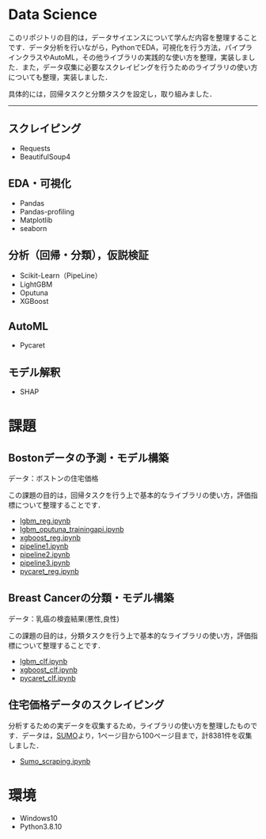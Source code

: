 # Data Science

このリポジトリの目的は，データサイエンスについて学んだ内容を整理することです．データ分析を行いながら，PythonでEDA，可視化を行う方法，パイプラインクラスやAutoML，その他ライブラリの実践的な使い方を整理，実装しました．また，データ収集に必要なスクレイピングを行うためのライブラリの使い方についても整理，実装しました．

具体的には，回帰タスクと分類タスクを設定し，取り組みました．

---

## スクレイピング

- Requests
- BeautifulSoup4

## EDA・可視化

- Pandas
- Pandas-profiling
- Matplotlib
- seaborn

## 分析（回帰・分類），仮説検証

- Scikit-Learn（PipeLine）
- LightGBM
- Oputuna
- XGBoost

## AutoML

- Pycaret

## モデル解釈

- SHAP

# 課題

## Bostonデータの予測・モデル構築

データ：ボストンの住宅価格

この課題の目的は，回帰タスクを行う上で基本的なライブラリの使い方，評価指標について整理することです．

- [lgbm_reg.ipynb](https://github.com/bi18056/My-project/blob/main/Data-science/lgbm_reg.ipynb)
- [lgbm_oputuna_trainingapi.ipynb](https://github.com/bi18056/My-project/blob/main/Data-science/lgbm_oputuna_trainingapi.ipynb)
- [xgboost_reg.ipynb](https://github.com/bi18056/My-project/blob/main/Data-science/xgboost_reg.ipynb)
- [pipeline1.ipynb](https://github.com/bi18056/My-project/blob/main/Data-science/pipeline1.ipynb)
- [pipeline2.ipynb](https://github.com/bi18056/My-project/blob/main/Data-science/pipeline2.ipynb)
- [pipeline3.ipynb](https://github.com/bi18056/My-project/blob/main/Data-science/pipeline3.ipynb)
- [pycaret_reg.ipynb](https://github.com/bi18056/My-project/blob/main/Data-science/pycaret_reg.ipynb)

## Breast Cancerの分類・モデル構築

データ：乳癌の検査結果(悪性,良性)

この課題の目的は，分類タスクを行う上で基本的なライブラリの使い方，評価指標について整理することです．

- [lgbm_clf.ipynb](https://github.com/bi18056/My-project/blob/main/Data-science/lgbm_clf.ipynb)
- [xgboost_clf.ipynb](https://github.com/bi18056/My-project/blob/main/Data-science/xgboost_clf.ipynb)
- [pycaret_clf.ipynb](https://github.com/bi18056/My-project/blob/main/Data-science/pycaret_clf.ipynb)

## 住宅価格データのスクレイピング

分析するための実データを収集するため，ライブラリの使い方を整理したものです．データは，[SUMO](https://suumo.jp/chintai/tokyo/sc_shinjuku/?page=1)より，1ページ目から100ページ目まで，計8381件を収集しました．

- [Sumo_scraping.ipynb](https://github.com/bi18056/My-project/blob/main/Data-science/Sumo_scraping.ipynb)

# 環境

- Windows10
- Python3.8.10
